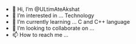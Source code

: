 - 👋 Hi, I’m @ULtimAteAkshat
- 👀 I’m interested in ... Technology
- 🌱 I’m currently learning ... C and C++ language
- 💞️ I’m looking to collaborate on ...
- 📫 How to reach me ...

<!---
ULtimAteAkshat/ULtimAteAkshat is a ✨ special ✨ repository because its `README.md` (this file) appears on your GitHub profile.
You can click the Preview link to take a look at your changes.
--->
